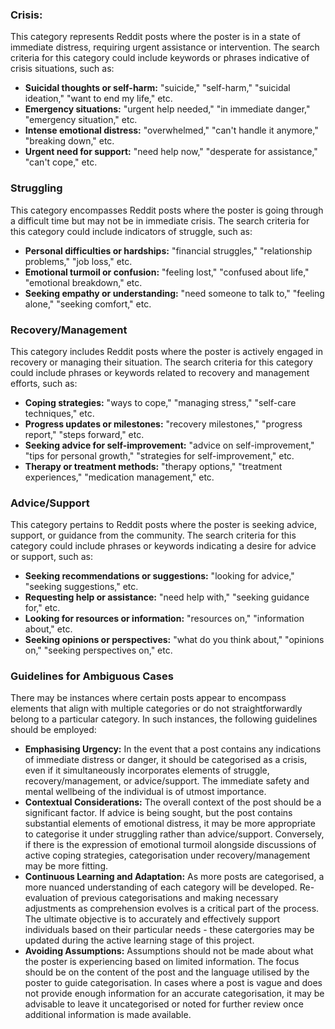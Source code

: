 ### Crisis:
This category represents Reddit posts where the poster is in a state of immediate distress, requiring urgent assistance or intervention. The search criteria for this category could include keywords or phrases indicative of crisis situations, such as:
- **Suicidal thoughts or self-harm:** "suicide," "self-harm," "suicidal ideation," "want to end my life," etc.
- **Emergency situations:** "urgent help needed," "in immediate danger," "emergency situation," etc.
- **Intense emotional distress:** "overwhelmed," "can't handle it anymore," "breaking down," etc.
- **Urgent need for support:** "need help now," "desperate for assistance," "can't cope," etc.

### Struggling
This category encompasses Reddit posts where the poster is going through a difficult time but may not be in immediate crisis. The search criteria for this category could include indicators of struggle, such as:
- **Personal difficulties or hardships:** "financial struggles," "relationship problems," "job loss," etc.
- **Emotional turmoil or confusion:** "feeling lost," "confused about life," "emotional breakdown," etc.
- **Seeking empathy or understanding:** "need someone to talk to," "feeling alone," "seeking comfort," etc.

### Recovery/Management
This category includes Reddit posts where the poster is actively engaged in recovery or managing their situation. The search criteria for this category could include phrases or keywords related to recovery and management efforts, such as:
- **Coping strategies:** "ways to cope," "managing stress," "self-care techniques," etc.
- **Progress updates or milestones:** "recovery milestones," "progress report," "steps forward," etc.
- **Seeking advice for self-improvement:** "advice on self-improvement," "tips for personal growth," "strategies for self-improvement," etc.
- **Therapy or treatment methods:** "therapy options," "treatment experiences," "medication management," etc.

### Advice/Support
This category pertains to Reddit posts where the poster is seeking advice, support, or guidance from the community. The search criteria for this category could include phrases or keywords indicating a desire for advice or support, such as:
- **Seeking recommendations or suggestions:** "looking for advice," "seeking suggestions," etc.
- **Requesting help or assistance:** "need help with," "seeking guidance for," etc.
- **Looking for resources or information:** "resources on," "information about," etc.
- **Seeking opinions or perspectives:** "what do you think about," "opinions on," "seeking perspectives on," etc.

### Guidelines for Ambiguous Cases
There may be instances where certain posts appear to encompass elements that align with multiple categories or do not straightforwardly belong to a particular category. In such instances, the following guidelines should be employed:
- **Emphasising Urgency:** In the event that a post contains any indications of immediate distress or danger, it should be categorised as a crisis, even if it simultaneously incorporates elements of struggle, recovery/management, or advice/support. The immediate safety and mental wellbeing of the individual is of utmost importance.
- **Contextual Considerations:** The overall context of the post should be a significant factor. If advice is being sought, but the post contains substantial elements of emotional distress, it may be more appropriate to categorise it under struggling rather than advice/support. Conversely, if there is the expression of emotional turmoil alongside discussions of active coping strategies, categorisation under recovery/management may be more fitting.
- **Continuous Learning and Adaptation:** As more posts are categorised, a more nuanced understanding of each category will be developed. Re-evaluation of previous categorisations and making necessary adjustments as comprehension evolves is a critical part of the process. The ultimate objective is to accurately and effectively support individuals based on their particular needs - these catergories may be updated during the active learning stage of this project.
- **Avoiding Assumptions:** Assumptions should not be made about what the poster is experiencing based on limited information. The focus should be on the content of the post and the language utilised by the poster to guide categorisation. In cases where a post is vague and does not provide enough information for an accurate categorisation, it may be advisable to leave it uncategorised or noted for further review once additional information is made available.
